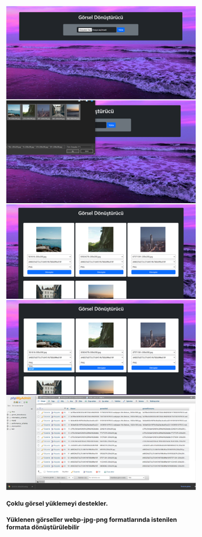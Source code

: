 <img src="src/gorselDonusturucu_uygulamaGorseli_1.png" align="" >
<img src="src/gorselDonusturucu_uygulamaGorseli_2.png" align="">
<img src="src/gorselDonusturucu_uygulamaGorseli_3.png">
<img src="src/gorselDonusturucu_uygulamaGorseli_4.png">
<img src="src/gorselDonusturucu_uygulamaGorseli_5.png">

### Çoklu görsel yüklemeyi destekler.

### Yüklenen görseller webp-jpg-png formatlarında istenilen formata dönüştürülebilir

